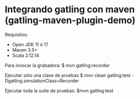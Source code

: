 Integrando gatling con maven (gatling-maven-plugin-demo)
========================================================

Requisitos:

- Open JDK 11 ó 17
- Maven 3.5+
- Scala 2.12.14

Para invocar la grabadora:
    $ mvn gatling:recorder

Ejecutar sólo una clase de pruebas 
    $ mvn clean gatling:test -Dgatling.simulationClass=Recorder

Ejecutar toda la suite de pruebas:
    $mvn gatling:test


